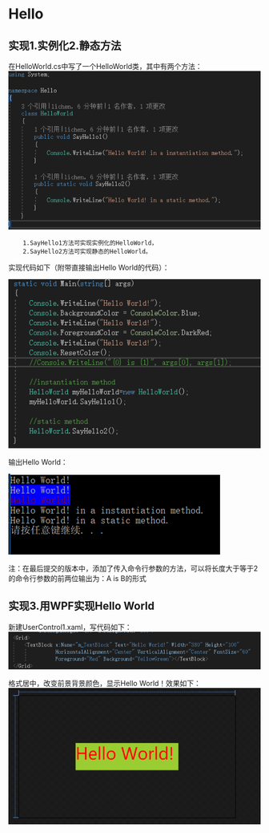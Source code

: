 # Hello
## 实现1.实例化2.静态方法
   在HelloWorld.cs中写了一个HelloWorld类，其中有两个方法：
    ![image](https://github.com/3017218159/Hello/blob/master/1.png)
    
        1.SayHello1方法可实现实例化的HelloWorld，
        2.SayHello2方法可实现静态的HelloWorld。
        
   实现代码如下（附带直接输出Hello World的代码）：
   
   ![image](https://github.com/3017218159/Hello/blob/master/2.png)
   
   输出Hello World：
   
   ![image](https://github.com/3017218159/Hello/blob/master/3.png)

注：在最后提交的版本中，添加了传入命令行参数的方法，可以将长度大于等于2的命令行参数的前两位输出为：A is B的形式
## 实现3.用WPF实现Hello World
   新建UserControl1.xaml，写代码如下：
    ![image](https://github.com/3017218159/Hello/blob/master/4.png)
    
   格式居中，改变前景背景颜色，显示Hello World！效果如下：
   ![image](https://github.com/3017218159/Hello/blob/master/5.png)
   
